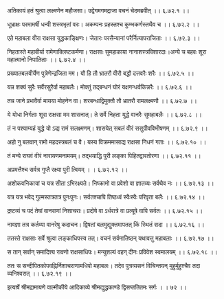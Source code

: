 अतिकायं हतं श्रुत्वा लक्ष्मणेन महौजसा।
उद्वेगमगमद्राजा वचनं चेदमब्रवीत् ।। ६.७२.१ ।।

धूभ्राक्षः परमामर्षी धन्वी शस्त्रभृतां वरः।
अकम्पनः प्रहस्तश्च कुम्भकर्णस्तथैव च ।। ६.७२.२ ।।

एते महाबला वीरा राक्षसा युद्धकाङ्क्षिणः।
जेतारः परसैन्यानां परैर्नित्यापराजिताः ।। ६.७२.३ ।।

निहतास्ते महावीर्या रामेणाक्लिष्टकर्मणा।
राक्षसाः सुमहाकाया नानाशस्त्रविशारदाः।अन्ये च बहवः शूरा महात्मानो निपातिताः ।। ६.७२.४ ।।

प्रख्यातबलवीर्येण पुत्रेणेन्द्रजिता मम।
यौ हि तौ भ्रातरौ वीरौ बद्धौ दत्तवरैः शरैः ।। ६.७२.५ ।।

यन्न शक्यं सुरैः सर्वैरसुरैर्वा महाबलैः।
मोक्तुं तद्बन्धनं घोरं यक्षगन्धर्वकिन्नरैः ।। ६.७२.६ ।।

तन्न जाने प्रभावैर्वा मायया मोहनेन वा।
शरबन्धाद्विमुक्तौ तौ भ्रातरौ रामलक्ष्मणौ ।। ६.७२.७ ।।

ये योधा निर्गताः शूरा राक्षसा मम शासनात्।
ते सर्वे निहता युद्धे वानरैः सुमहाबलैः ।। ६.७२.८ ।।

तं न पश्याम्यहं युद्धे यो ऽद्य रामं सलक्ष्मणम्।
शासयेत् सबलं वीरं ससुग्रीवविभीषणम् ।। ६.७२.९ ।।

अहो नु बलवान् रामो महदस्त्रबलं च वै।
यस्य विक्रममासाद्य राक्षसा निधनं गताः ।। ६.७२.१० ।।

तं मन्ये राघवं वीरं नारायणमनामयम्।
तद्भयाद्धि पुरी लङ्का पिहितद्वारतोरणा ।। ६.७२.११ ।।

अप्रमत्तैश्च सर्वत्र गुप्तै रक्ष्या पुरी त्वियम् ।
। ६.७२.१२ ।।

अशोकवनिकायां च यत्र सीता ऽभिरक्ष्यते।
निष्क्रामो वा प्रवेशो वा ज्ञातव्यः सर्वथैव नः ।। ६.७२.१३ ।।

यत्र यत्र भवेद् गुल्मस्तत्रतत्र पुनःपुनः।
सर्वतश्चापि तिष्ठध्वं स्वैःस्वैः परिवृता बलैः ।। ६.७२.१४ ।।

द्रष्टव्यं च पदं तेषां वानराणां निशाचराः।
प्रदोषे वा ऽर्धरात्रे वा प्रत्यूषे वापि सर्वतः ।। ६.७२.१५ ।।

नावज्ञा तत्र कर्तव्या वानरेषु कदाचन।
द्विषतां बलमुद्युक्तमापतत् किं स्थितं सदा ।। ६.७२.१६ ।।

ततस्ते राक्षसाः सर्वे श्रुत्वा लङ्काधिपस्य तत्।
वचनं सर्वमातिष्ठन् यथावत्तु महाबलाः ।। ६.७२.१७ ।।

स तान् सर्वान् समादिश्य रावणो राक्षसाधिपः।
मन्युशल्यं वहन् दीनः प्रविवेश स्वमालयम् ।। ६.७२.१८ ।।

ततः स सन्दीपितकोपवह्निर्निशाचराणामधिपो महाबलः।
तदेव पुत्रव्यसनं विचिन्तयन् मुहुर्मुहुश्चैव तदा व्यनिश्वसत् ।। ६.७२.१९ ।।

इत्यार्षे श्रीमद्रामायणे वाल्मीकीये आदिकाव्ये श्रीमद्युद्धकाण्डे द्विसप्ततितमः सर्गः ।
। ७२ ।।


